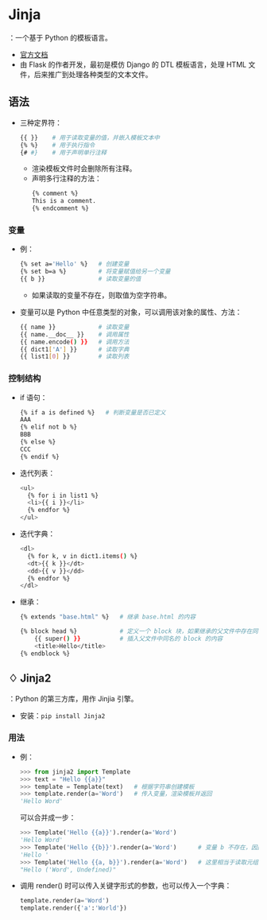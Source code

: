 # Jinja

：一个基于 Python 的模板语言。
- [官方文档](https://jinja.palletsprojects.com/en/2.10.x/)
- 由 Flask 的作者开发，最初是模仿 Django 的 DTL 模板语言，处理 HTML 文件，后来推广到处理各种类型的文本文件。

## 语法

- 三种定界符：
  ```sh
  {{ }}    # 用于读取变量的值，并嵌入模板文本中
  {% %}    # 用于执行指令
  {# #}    # 用于声明单行注释
  ```
  - 渲染模板文件时会删除所有注释。
  - 声明多行注释的方法：
    ```sh
    {% comment %}
    This is a comment.
    {% endcomment %}
    ```

### 变量

- 例：
  ```sh
  {% set a='Hello' %}   # 创建变量
  {% set b=a %}         # 将变量赋值给另一个变量
  {{ b }}               # 读取变量的值
  ```
  - 如果读取的变量不存在，则取值为空字符串。

- 变量可以是 Python 中任意类型的对象，可以调用该对象的属性、方法：
  ```sh
  {{ name }}            # 读取变量
  {{ name.__doc__ }}    # 调用属性
  {{ name.encode() }}   # 调用方法
  {{ dict1['A'] }}      # 读取字典
  {{ list1[0] }}        # 读取列表
  ```

### 控制结构

- if 语句：
  ```sh
  {% if a is defined %}   # 判断变量是否已定义
  AAA
  {% elif not b %}
  BBB
  {% else %}
  CCC
  {% endif %}
  ```

- 迭代列表：
  ```sh
  <ul>
    {% for i in list1 %}
    <li>{{ i }}</li>
    {% endfor %}
  </ul>
  ```

- 迭代字典：
  ```sh
  <dl>
    {% for k, v in dict1.items() %}
    <dt>{{ k }}</dt>
    <dd>{{ v }}</dd>
    {% endfor %}
  </dl>
  ```

- 继承：
  ```sh
  {% extends "base.html" %}   # 继承 base.html 的内容

  {% block head %}            # 定义一个 block 块，如果继承的父文件中存在同名的 block ，则会覆盖它
      {{ super() }}           # 插入父文件中同名的 block 的内容
      <title>Hello</title>
  {% endblock %}
  ```

## ♢ Jinja2

：Python 的第三方库，用作 Jinjia 引擎。
- 安装：`pip install Jinja2`

### 用法

- 例：
  ```py
  >>> from jinja2 import Template
  >>> text = "Hello {{a}}"
  >>> template = Template(text)   # 根据字符串创建模板
  >>> template.render(a='Word')   # 传入变量，渲染模板并返回
  'Hello Word'
  ```
  可以合并成一步：
  ```py
  >>> Template('Hello {{a}}').render(a='Word')      
  'Hello Word'
  >>> Template('Hello {{b}}').render(a='Word')      # 变量 b 不存在，因此读取到的值为空字符串
  'Hello '
  >>> Template('Hello {{a, b}}').render(a='Word')   # 这里相当于读取元组 (a, b) 的值
  "Hello ('Word', Undefined)"
  ```

- 调用 render() 时可以传入关键字形式的参数，也可以传入一个字典：
  ```py
  template.render(a='Word')
  template.render({'a':'World'}) 
  ```
